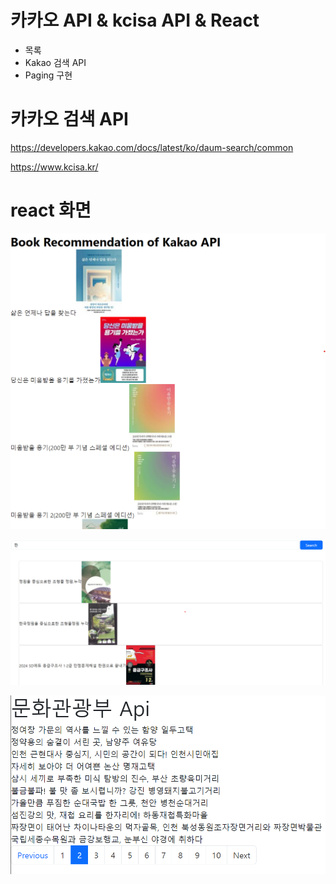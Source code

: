 # 카카오 API & kcisa API & React

- 목록
- Kakao 검색 API
- Paging 구현

# 카카오 검색 API

https://developers.kakao.com/docs/latest/ko/daum-search/common

https://www.kcisa.kr/

# react 화면

![api 목록](./readMeImg/apilist.png)

![검색](./readMeImg/search.png)

![페이징](./readMeImg/paging.png)
